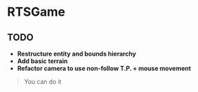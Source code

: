 # RTSGame

## TODO
- **Restructure entity and bounds hierarchy**
- **Add basic terrain**
- **Refactor camera to use non-follow T.P. + mouse movement**

> You can do it
